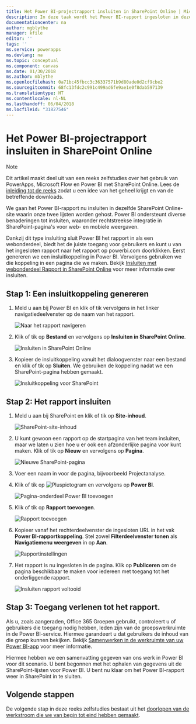 ```yaml
---
title: Het Power BI-projectrapport insluiten in SharePoint Online | Microsoft Docs
description: In deze taak wordt het Power BI-rapport ingesloten in dezelfde SharePoint Online-site waarin onze twee lijsten worden gehost.
documentationcenter: na
author: mgblythe
manager: kfile
editor: ''
tags: ''
ms.service: powerapps
ms.devlang: na
ms.topic: conceptual
ms.component: canvas
ms.date: 01/30/2018
ms.author: mblythe
ms.openlocfilehash: 0a71bc45fbcc3c36337571b9d80ade0d2cf9cbe2
ms.sourcegitcommit: 68fc13fdc2c991c499ad6fe9ae1e0f8dab597139
ms.translationtype: HT
ms.contentlocale: nl-NL
ms.lasthandoff: 06/04/2018
ms.locfileid: "31827546"
---
```

# <a name="embed-the-power-bi-project-report-in-sharepoint-online"></a>Het Power BI-projectrapport insluiten in SharePoint Online
> [!NOTE]
> Dit artikel maakt deel uit van een reeks zelfstudies over het gebruik van PowerApps, Microsoft Flow en Power BI met SharePoint Online. Lees de [inleiding tot de reeks](sharepoint-scenario-intro.md) zodat u een idee van het geheel krijgt en van de betreffende downloads.

We gaan het Power BI-rapport nu insluiten in dezelfde SharePoint Online-site waarin onze twee lijsten worden gehost. Power BI ondersteunt diverse benaderingen tot insluiten, waaronder rechtstreekse integratie in SharePoint-pagina's voor web- en mobiele weergaven.

Dankzij dit type insluiting sluit Power BI het rapport in als een webonderdeel, biedt het de juiste toegang voor gebruikers en kunt u van het ingesloten rapport naar het rapport op powerbi.com doorklikken. Eerst genereren we een insluitkoppeling in Power BI. Vervolgens gebruiken we die koppeling in een pagina die we maken. Bekijk [Insluiten met webonderdeel Rapport in SharePoint Online](https://docs.microsoft.com/power-bi/service-embed-report-spo) voor meer informatie over insluiten.

## <a name="step-1-generate-an-embed-link"></a>Stap 1: Een insluitkoppeling genereren
1. Meld u aan bij Power BI en klik of tik vervolgens in het linker navigatiedeelvenster op de naam van het rapport.
   
    ![Naar het rapport navigeren](./media/sharepoint-scenario-embed-report/08-01-01-reports.png)
2. Klik of tik op **Bestand** en vervolgens op **Insluiten in SharePoint Online**.
   
    ![Insluiten in SharePoint Online](./media/sharepoint-scenario-embed-report/08-01-02-embed-spo.png)
3. Kopieer de insluitkoppeling vanuit het dialoogvenster naar een bestand en klik of tik op **Sluiten**. We gebruiken de koppeling nadat we een SharePoint-pagina hebben gemaakt.
   
    ![Insluitkoppeling voor SharePoint](./media/sharepoint-scenario-embed-report/08-01-03-embed-url.png)

## <a name="step-2-embed-the-report"></a>Stap 2: Het rapport insluiten
1. Meld u aan bij SharePoint en klik of tik op **Site-inhoud**.
   
    ![SharePoint-site-inhoud](./media/sharepoint-scenario-embed-report/08-01-04-site-contents.png)
2. U kunt gewoon een rapport op de startpagina van het team insluiten, maar we laten u zien hoe u er ook een afzonderlijke pagina voor kunt maken. Klik of tik op **Nieuw** en vervolgens op **Pagina**.
   
    ![Nieuwe SharePoint-pagina](./media/sharepoint-scenario-embed-report/08-01-05-new-page.png)
3. Voer een naam in voor de pagina, bijvoorbeeld Projectanalyse.
4. Klik of tik op ![Pluspictogram](./media/sharepoint-scenario-embed-report/icon-plus.png) en vervolgens op **Power BI**.
   
    ![Pagina-onderdeel Power BI toevoegen](./media/sharepoint-scenario-embed-report/08-01-06-add-page-part.png)
5. Klik of tik op **Rapport toevoegen**.
   
    ![Rapport toevoegen](./media/sharepoint-scenario-embed-report/08-01-07-add-report.png)
6. Kopieer vanaf het rechterdeelvenster de ingesloten URL in het vak **Power BI-rapportkoppeling**. Stel zowel **Filterdeelvenster tonen** als **Navigatiemenu weergeven** in op **Aan**.
   
    ![Rapportinstellingen](./media/sharepoint-scenario-embed-report/08-01-08-report-settings.png)
7. Het rapport is nu ingesloten in de pagina. Klik op **Publiceren** om de pagina beschikbaar te maken voor iedereen met toegang tot het onderliggende rapport.
   
    ![Insluiten rapport voltooid](./media/sharepoint-scenario-embed-report/08-01-09-report-complete.png)

## <a name="step-3-grant-access-to-the-report"></a>Stap 3: Toegang verlenen tot het rapport.
Als u, zoals aangeraden, Office 365 Groepen gebruikt, controleert u of gebruikers die toegang nodig hebben, leden zijn van de groepswerkruimte in de Power BI-service. Hiermee garandeert u dat gebruikers de inhoud van die groep kunnen bekijken. Bekijk [Samenwerken in de werkruimte van uw Power BI-app](https://docs.microsoft.com/power-bi/service-collaborate-power-bi-workspace) voor meer informatie.

Hiermee hebben we een samenvatting gegeven van ons werk in Power BI voor dit scenario. U bent begonnen met het ophalen van gegevens uit de SharePoint-lijsten voor Power BI. U bent nu klaar om het Power BI-rapport weer in SharePoint in te sluiten.

## <a name="next-steps"></a>Volgende stappen
De volgende stap in deze reeks zelfstudies bestaat uit het [doorlopen van de werkstroom die we van begin tot eind hebben gemaakt](sharepoint-scenario-summary.md).

